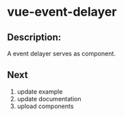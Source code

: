 # vue-event-delayer

## Description:
A event delayer serves as component.

## Next
1. update example
2. update documentation
3. upload components
